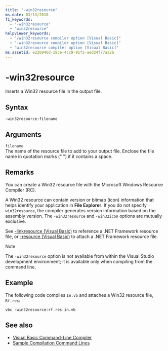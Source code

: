 ```yaml
---
title: "-win32resource"
ms.date: 03/13/2018
f1_keywords: 
  - "-win32resource"
  - "win32resource"
helpviewer_keywords: 
  - "/win32resource compiler option [Visual Basic]"
  - "-win32resource compiler option [Visual Basic]"
  - "win32resource compiler option [Visual Basic]"
ms.assetid: e226946d-19ce-4cc9-91f5-aed24f77aa2b
---
```

# -win32resource

Inserts a Win32 resource file in the output file.  
  
## Syntax  
  
```console  
-win32resource:filename  
```  
  
## Arguments  

 `filename`  
 The name of the resource file to add to your output file. Enclose the file name in quotation marks (" ") if it contains a space.  
  
## Remarks  

 You can create a Win32 resource file with the Microsoft Windows Resource Compiler (RC).  
  
 A Win32 resource can contain version or bitmap (icon) information that helps identify your application in **File Explorer**. If you do not specify `-win32resource`, the compiler generates version information based on the assembly version. The `-win32resource` and `-win32icon` options are mutually exclusive.  
  
 See [-linkresource (Visual Basic)](linkresource.md) to reference a .NET Framework resource file, or [-resource (Visual Basic)](resource.md) to attach a .NET Framework resource file.  
  
> [!NOTE]
> The `-win32resource` option is not available from within the Visual Studio development environment; it is available only when compiling from the command line.  
  
## Example  

 The following code compiles `In.vb` and attaches a Win32 resource file, `Rf.res`:  
  
```console  
vbc -win32resource:rf.res in.vb  
```  
  
## See also

- [Visual Basic Command-Line Compiler](index.md)
- [Sample Compilation Command Lines](sample-compilation-command-lines.md)

